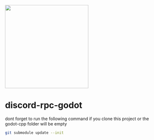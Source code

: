 <img width=275px src="https://raw.githubusercontent.com/vaporvee/discord-rpc-godot/main/project/assets/Logo_V2_Clyde.png?token=GHSAT0AAAAAAB74MRVSELJELBXVMZKQSNCCZAPTCRA">

# discord-rpc-godot
dont forget to run the following command if you clone this project or the godot-cpp folder will be empty
```sh
git submodule update --init
```
